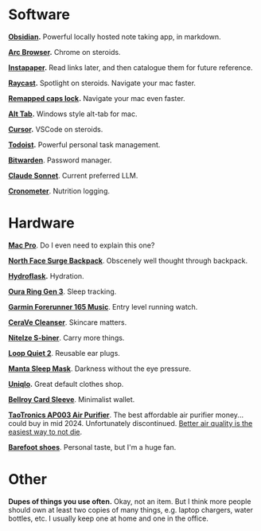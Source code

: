 
# Software

**[Obsidian](https://obsidian.md/).** Powerful locally hosted note taking app, in markdown. 

**[Arc Browser](https://arc.net/).** Chrome on steroids.

**[Instapaper](https://www.instapaper.com/u).** Read links later, and then catalogue them for future reference.

**[Raycast](https://www.raycast.com/).** Spotlight on steroids. Navigate your mac faster.

**[Remapped caps lock](https://www.lesswrong.com/posts/hPLvZsNZGsQSLfMee/remap-your-caps-lock-key).** Navigate your mac even faster.

**[Alt Tab](https://alt-tab-macos.netlify.app/).** Windows style alt-tab for mac.

**[Cursor](https://www.cursor.com/).** VSCode on steroids.

**[Todoist](https://app.todoist.com/app/project/6W2gvXWXX4prqJ7G).** Powerful personal task management.

**[Bitwarden](https://bitwarden.com/)**. Password manager.

**[Claude Sonnet](https://claude.ai/)**. Current preferred LLM.

**[Cronometer](https://cronometer.com/)**. Nutrition logging.


# Hardware

**[Mac Pro](https://www.apple.com/uk/macbook-pro/)**. Do I even need to explain this one?

**[North Face Surge Backpack](https://www.thenorthface.co.uk/en-gb/p/men-211701/surge-backpack-NF0A52SG)**. Obscenely well thought through backpack.

**[Hydroflask](https://www.hydroflask.com/gb/32-oz-wide-mouth/).** Hydration.

**[Oura Ring Gen 3](https://ouraring.com/)**. Sleep tracking.

**[Garmin Forerunner 165 Music](https://www.garmin.com/en-GB/p/1611937/pn/010-02863-31)**. Entry level running watch.

**[CeraVe Cleanser](https://www.cerave.co.uk/skincare/cleansers/sa-smoothing-cleanser)**. Skincare matters.

**[NiteIze S-biner](https://www.niteize.co.uk/collections/s-biners-carabiners)**. Carry more things.

**[Loop Quiet 2](https://www.loopearplugs.com/products/quiet?variant=48262905594191)**. Reusable ear plugs.

**[Manta Sleep Mask](https://mantasleep.uk/products/manta-sleep-mask)**. Darkness without the eye pressure. 

**[Uniqlo](https://www.uniqlo.com/uk/en/).** Great default clothes shop.

**[Bellroy Card Sleeve](https://bellroy.com/products/card-sleeve-wallet?color=ocean&material=leather&size=default#slide-0)**. Minimalist wallet.

**[TaoTronics AP003 Air Purifier](https://housefresh.com/taotronics-ap003-review/)**. The best affordable air purifier money... could buy in mid 2024. Unfortunately discontinued. [Better air quality is the easiest way to not die](https://dynomight.net/air/).

**[Barefoot shoes](https://www.vivobarefoot.com/uk/primus-lite-iii-mens-ss22?colour=Bright%20White)**. Personal taste, but I'm a huge fan.

# Other

**Dupes of things you use often.** Okay, not an item. But I think more people should own at least two copies of many things, e.g. laptop chargers, water bottles, etc. I usually keep one at home and one in the office.